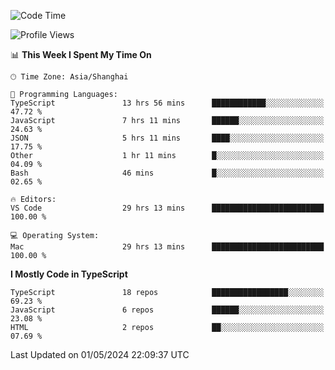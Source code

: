 <!--START_SECTION:waka-->
![Code Time](http://img.shields.io/badge/Code%20Time-6%2C038%20hrs%205%20mins-blue)

![Profile Views](http://img.shields.io/badge/Profile%20Views-0-blue)

📊 **This Week I Spent My Time On** 

```text
🕑︎ Time Zone: Asia/Shanghai

💬 Programming Languages: 
TypeScript               13 hrs 56 mins      ████████████░░░░░░░░░░░░░   47.72 % 
JavaScript               7 hrs 11 mins       ██████░░░░░░░░░░░░░░░░░░░   24.63 % 
JSON                     5 hrs 11 mins       ████░░░░░░░░░░░░░░░░░░░░░   17.75 % 
Other                    1 hr 11 mins        █░░░░░░░░░░░░░░░░░░░░░░░░   04.09 % 
Bash                     46 mins             █░░░░░░░░░░░░░░░░░░░░░░░░   02.65 % 

🔥 Editors: 
VS Code                  29 hrs 13 mins      █████████████████████████   100.00 % 

💻 Operating System: 
Mac                      29 hrs 13 mins      █████████████████████████   100.00 % 
```

**I Mostly Code in TypeScript** 

```text
TypeScript               18 repos            █████████████████░░░░░░░░   69.23 % 
JavaScript               6 repos             ██████░░░░░░░░░░░░░░░░░░░   23.08 % 
HTML                     2 repos             ██░░░░░░░░░░░░░░░░░░░░░░░   07.69 % 
```




 Last Updated on 01/05/2024 22:09:37 UTC
<!--END_SECTION:waka-->
